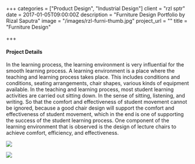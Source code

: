 +++
categories = ["Product Design", "Industrial Design"]
client = "rzl sptr"
date = 2017-01-05T09:00:00Z
description = "Furniture Design Portfolio by Rizal Saputra"
image = "/images/rzl-furni-thumb.jpg"
project_url = ""
title = "Furniture Design"

+++
#### Project Details

In the learning process, the learning environment is very influential for the smooth learning process. A learning environment is a place where the teaching and learning process takes place. This includes conditions and conditions, seating arrangements, chair shapes, various kinds of equipment available. In the teaching and learning process, most student learning activities are carried out sitting down. In the sense of sitting, listening, and writing. So that the comfort and effectiveness of student movement cannot be ignored, because a good chair design will support the comfort and effectiveness of student movement, which in the end is one of supporting the success of the student learning process. One component of the learning environment that is observed is the design of lecture chairs to achieve comfort, efficiency, and effectiveness.

![](/images/rzl-furni-1.jpg)

![](/images/rzl-furni-2.jpg)